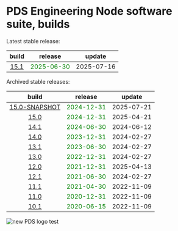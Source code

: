 
PDS Engineering Node software suite, builds
===========================================


Latest stable release:  

|build|release|update|
| :---: | :---: | :---: |
|[15.1](./15.1)|<span style="color:green">2025-06-30</span>|2025-07-16|
  


Archived stable releases:  

|build|release|update|
| :---: | :---: | :---: |
|[15.0-SNAPSHOT](./15.0-SNAPSHOT)|<span style="color:green">2024-12-31</span>|2025-07-21|
|[15.0](./15.0)|<span style="color:green">2024-12-31</span>|2025-04-21|
|[14.1](./14.1)|<span style="color:green">2024-06-30</span>|2024-06-12|
|[14.0](./14.0)|<span style="color:green">2023-12-31</span>|2024-02-27|
|[13.1](./13.1)|<span style="color:green">2023-06-30</span>|2024-02-27|
|[13.0](./13.0)|<span style="color:green">2022-12-31</span>|2024-02-27|
|[12.0](./12.0)|<span style="color:green">2021-12-31</span>|2025-04-13|
|[12.1](./12.1)|<span style="color:green">2021-06-30</span>|2024-02-27|
|[11.1](./11.1)|<span style="color:green">2021-04-30</span>|2022-11-09|
|[11.0](./11.0)|<span style="color:green">2020-12-31</span>|2022-11-09|
|[10.1](./10.1)|<span style="color:green">2020-06-15</span>|2022-11-09|
  
![new PDS logo test](https://nasa-pds.github.io/pdsen-corral/images/logo.png)